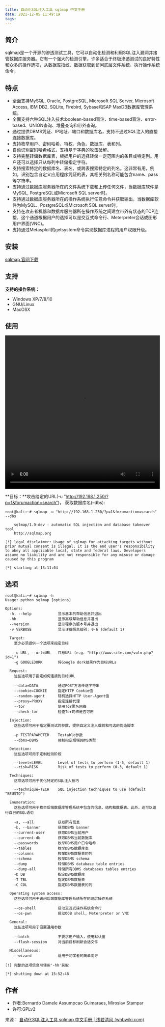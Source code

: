 ```yaml
---
title: 自动化SQL注入工具 sqlmap 中文手册
date: 2021-12-05 11:49:19
tags:
---
```


## 简介

sqlmap是一个开源的渗透测试工具，它可以自动化检测和利用SQL注入漏洞并接管数据库服务器。它有一个强大的检测引擎，许多适合于终极渗透测试的良好特性和众多的操作选项，从数据库指纹、数据获取到访问底层文件系统、执行操作系统命令。

## 特点

- 全面支持MySQL, Oracle, PostgreSQL, Microsoft SQL Server, Microsoft Access, IBM DB2, SQLite, Firebird, Sybase和SAP MaxDB数据库管理系统。
- 全面支持六种SQL注入技术:boolean-based盲注、time-based盲注、error-based、UNION查询、堆叠查询和带外查询。
- 通过提供DBMS凭证、IP地址、端口和数据库名，支持不通过SQL注入的直接连接数据库。
- 支持枚举用户、密码哈希、特权、角色、数据库、表和列。
- 自动识别密码哈希格式，支持基于字典的攻击破解。
- 支持完整转储数据库表，根据用户的选择转储一定范围内的条目或特定列。用户还可以选择只从每列中转储指定字符。
- 支持搜索特定的数据库名、表名，或跨表搜索特定的列名。这非常有用，例如，识别包含自定义应用程序凭证的表，其相关列名称可能包含name、pass等字符串。
- 支持通过数据库服务器所在的文件系统下载和上传任何文件，当数据库软件是MySQL, PostgreSQL或Microsoft SQL server时。
- 支持通过数据库服务器所在的操作系统执行任意命令并获取输出，当数据库软件为MySQL、PostgreSQL或Microsoft SQL server时。
- 支持在攻击者机器和数据库服务器所在操作系统之间建立带外有状态的TCP连接，这个通道根据用户的选择可以是交互式命令行、Meterpreter会话或图形用户界面(VNC)。
- 支持通过Metasploit的getsystem命令实现数据库进程的用户权限升级。

## 安装

[sqlmap 官网下载](http://sqlmap.org/)

## 支持

**支持的操作系统：**

- Windows XP/7/8/10
- GNU/Linux
- MacOSX

## 使用

<video width="800" height="500" controls="controls" src="https://www.whbwiki.com/wp-content/uploads/2021/02/bandicam-2021-02-26-10-32-12-179.mp4" style="margin: 0px; padding: 0px; box-sizing: border-box; width: 993px; max-width: 100%; text-align: center;"></video>

**目标：**攻击给定的URL(-u “http://192.168.1.250/?p=1&forumaction=search”)， 获取数据库名(–dbs):

```
root@kali:~# sqlmap -u "http://192.168.1.250/?p=1&forumaction=search" --dbs

    sqlmap/1.0-dev - automatic SQL injection and database takeover tool
    http://sqlmap.org

[!] legal disclaimer: Usage of sqlmap for attacking targets without prior mutual consent is illegal. It is the end user's responsibility to obey all applicable local, state and federal laws. Developers assume no liability and are not responsible for any misuse or damage caused by this program

[*] starting at 13:11:04
```

## 选项

```
root@kali:~# sqlmap -h
Usage: python sqlmap [options]

Options:
  -h, --help            显示基本的帮助信息并退出
  -hh                   显示高级帮助信息并退出
  --version             显示程序的版本号并退出
  -v VERBOSE            显示详细信息级别: 0-6 (default 1)

  Target:
    至少必须提供一个选项来指定目标

    -u URL, --url=URL   目标URL (e.g. "http://www.site.com/vuln.php?id=1")
    -g GOOGLEDORK       将Google dork结果作为目标URLs

  Request:
    这些选项用于指定如何连接到目标URL

    --data=DATA         通过POST方法传送字符串
    --cookie=COOKIE     指定HTTP Cookie值
    --random-agent      随机选择HTTP User-Agent值
    --proxy=PROXY       指定连接代理
    --tor               使用Tor匿名网络
    --check-tor         检查Tor网络是否可用

  Injection:
    这些选项可用于指定要测试的参数，提供自定义注入载荷和可选的伪造脚本

    -p TESTPARAMETER    Testable参数
    --dbms=DBMS         强制指定后端DBMS类型

  Detection:
    这些选项可用于定制检测阶段

    --level=LEVEL       Level of tests to perform (1-5, default 1)
    --risk=RISK         Risk of tests to perform (0-3, default 1)

  Techniques:
    这项选项可用于优化特定的SQL注入技巧

    --technique=TECH    SQL injection techniques to use (default "BEUSTQ")

  Enumeration:
    这些选项可用于枚举后端数据库管理系统中包含的信息、结构和数据表。此外，还可以运行自己的SQL语句

    -a, --all           获取所有信息
    -b, --banner        获取DBMS banner
    --current-user      获取DBMS当前用户
    --current-db        获取DBMS当前数据库
    --passwords         枚举DBMS用户口令哈希
    --tables            枚举DBMS数据库表
    --columns           枚举DBMS数据表的列
    --schema            枚举DBMS schema
    --dump              转储DBMS database table entries
    --dump-all          转储所有DBMS databases tables entries
    -D DB               指定DBMS数据库
    -T TBL              指定DBMS数据表
    -C COL              指定DBMS数据表的列

  Operating system access:
    这些选项可用于访问后端数据库管理系统所在的底层操作系统

    --os-shell          启动交互式操作系统命令行
    --os-pwn            启动OOB shell, Meterpreter or VNC

  General:
    这些选项可用于设置通用参数

    --batch             不要求用户输入，使用默认值
    --flush-session     对当前目标刷新会话文件

  Miscellaneous:
    --wizard            适用于初学者的简单向导

[!] 完整的选项信息可使用'-hh'获取

[*] shutting down at 15:52:48
```

## 作者

- 作者:Bernardo Damele Assumpcao Guimaraes, Miroslav Stampar
- 许可:GPLv2

来源： [自动化SQL注入工具 sqlmap 中文手册 | 浅若清风 (whbwiki.com)](https://www.whbwiki.com/1760.html)